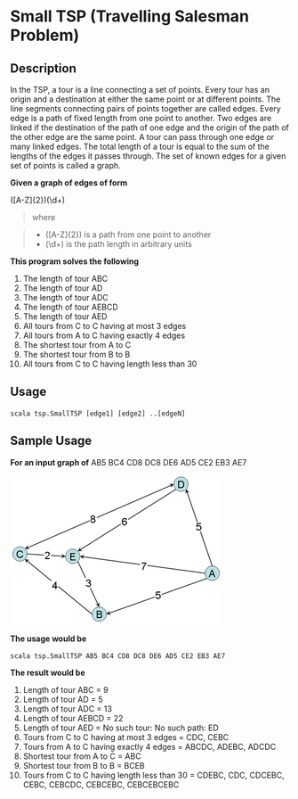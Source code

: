 Small TSP (Travelling Salesman Problem)
=======================================

Description
-----------

In the TSP, a tour is a line connecting a set of points.  Every tour has an 
origin and a destination at either the same point or at different points. The 
line segments connecting pairs of points together are called edges. Every 
edge is a path of fixed length from one point to another. Two edges are 
linked if the destination of the path of one edge and the origin of the path 
of the other edge are the same point. A tour can pass through one edge or 
many linked edges. The total length of a tour is equal to the sum of the 
lengths of the edges it passes through. The set of known edges for a given 
set of points is called a graph.

**Given a graph of edges of form**

([A-Z]{2})(\d+)

> where

> - ([A-Z]{2}) is a path from one point to another
> - (\d+) is the path length in arbitrary units

**This program solves the following**

1. The length of tour ABC
2. The length of tour AD
3. The length of tour ADC
4. The length of tour AEBCD
5. The length of tour AED
6. All tours from C to C having at most 3 edges
7. All tours from A to C having exactly 4 edges
8. The shortest tour from A to C
9. The shortest tour from B to B
10. All tours from C to C having length less than 30

Usage
-----

    scala tsp.SmallTSP [edge1] [edge2] ..[edgeN]

Sample Usage
------------

**For an input graph of** AB5 BC4 CD8 DC8 DE6 AD5 CE2 EB3 AE7
  
![Default Graph Image](DefaultGraph.png)
  
**The usage would be**

    scala tsp.SmallTSP AB5 BC4 CD8 DC8 DE6 AD5 CE2 EB3 AE7

**The result would be**

1. Length of tour ABC = 9
2. Length of tour AD = 5
3. Length of tour ADC = 13
4. Length of tour AEBCD = 22
5. Length of tour AED = No such tour: No such path: ED
6. Tours from C to C having at most 3 edges = CDC, CEBC
7. Tours from A to C having exactly 4 edges = ABCDC, ADEBC, ADCDC
8. Shortest tour from A to C = ABC
9. Shortest tour from B to B = BCEB
10. Tours from C to C having length less than 30 
    = CDEBC, CDC, CDCEBC, CEBC, CEBCDC, CEBCEBC, CEBCEBCEBC

